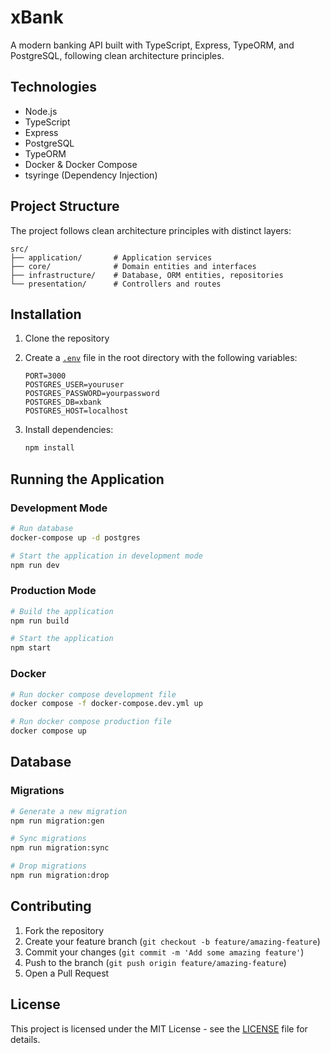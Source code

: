 # xBank

A modern banking API built with TypeScript, Express, TypeORM, and PostgreSQL, following clean architecture principles.

## Technologies

- Node.js
- TypeScript
- Express
- PostgreSQL
- TypeORM
- Docker & Docker Compose
- tsyringe (Dependency Injection)

## Project Structure

The project follows clean architecture principles with distinct layers:

```
src/
├── application/       # Application services
├── core/              # Domain entities and interfaces
├── infrastructure/    # Database, ORM entities, repositories
└── presentation/      # Controllers and routes
```

## Installation

1. Clone the repository
2. Create a [`.env`](.env ) file in the root directory with the following variables:
   ```
   PORT=3000
   POSTGRES_USER=youruser
   POSTGRES_PASSWORD=yourpassword
   POSTGRES_DB=xbank
   POSTGRES_HOST=localhost
   ```

3. Install dependencies:
   ```bash
   npm install
   ```

## Running the Application

### Development Mode
```bash
# Run database
docker-compose up -d postgres

# Start the application in development mode
npm run dev
```

### Production Mode
```bash
# Build the application
npm run build

# Start the application
npm start
```

### Docker
```bash
# Run docker compose development file
docker compose -f docker-compose.dev.yml up 

# Run docker compose production file
docker compose up 
```

## Database

### Migrations

```bash
# Generate a new migration
npm run migration:gen

# Sync migrations
npm run migration:sync

# Drop migrations
npm run migration:drop
```

## Contributing

1. Fork the repository
2. Create your feature branch (`git checkout -b feature/amazing-feature`)
3. Commit your changes (`git commit -m 'Add some amazing feature'`)
4. Push to the branch (`git push origin feature/amazing-feature`)
5. Open a Pull Request

## License

This project is licensed under the MIT License - see the [LICENSE](LICENSE) file for details.